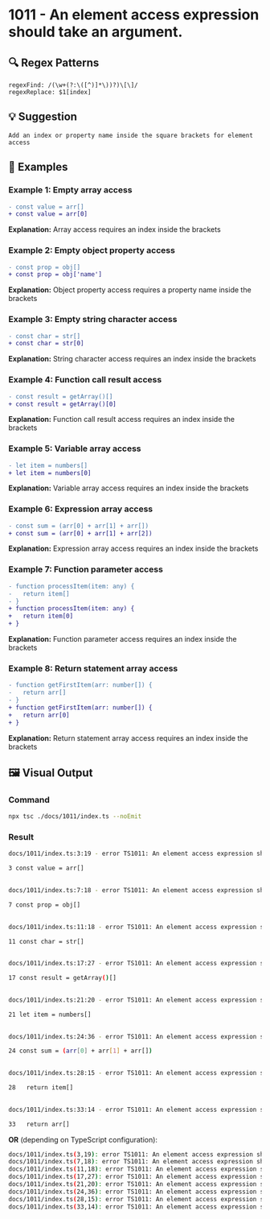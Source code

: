 # 1011 - An element access expression should take an argument.

## 🔍 Regex Patterns
```regex
regexFind: /(\w+(?:\([^)]*\))?)\[\]/
regexReplace: $1[index]
```

## 💡 Suggestion
```text
Add an index or property name inside the square brackets for element access
```

## 📝 Examples

### Example 1: Empty array access
```diff
- const value = arr[]
+ const value = arr[0]
```

**Explanation:** Array access requires an index inside the brackets

### Example 2: Empty object property access
```diff
- const prop = obj[]
+ const prop = obj['name']
```

**Explanation:** Object property access requires a property name inside the brackets

### Example 3: Empty string character access
```diff
- const char = str[]
+ const char = str[0]
```

**Explanation:** String character access requires an index inside the brackets

### Example 4: Function call result access
```diff
- const result = getArray()[]
+ const result = getArray()[0]
```

**Explanation:** Function call result access requires an index inside the brackets

### Example 5: Variable array access
```diff
- let item = numbers[]
+ let item = numbers[0]
```

**Explanation:** Variable array access requires an index inside the brackets

### Example 6: Expression array access
```diff
- const sum = (arr[0] + arr[1] + arr[])
+ const sum = (arr[0] + arr[1] + arr[2])
```

**Explanation:** Expression array access requires an index inside the brackets

### Example 7: Function parameter access
```diff
- function processItem(item: any) {
-   return item[]
- }
+ function processItem(item: any) {
+   return item[0]
+ }
```

**Explanation:** Function parameter access requires an index inside the brackets

### Example 8: Return statement array access
```diff
- function getFirstItem(arr: number[]) {
-   return arr[]
- }
+ function getFirstItem(arr: number[]) {
+   return arr[0]
+ }
```

**Explanation:** Return statement array access requires an index inside the brackets

## 🖼️ Visual Output
### Command
```bash
npx tsc ./docs/1011/index.ts --noEmit
```

### Result
```bash
docs/1011/index.ts:3:19 - error TS1011: An element access expression should take an argument.

3 const value = arr[]
                    

docs/1011/index.ts:7:18 - error TS1011: An element access expression should take an argument.

7 const prop = obj[]
                   

docs/1011/index.ts:11:18 - error TS1011: An element access expression should take an argument.

11 const char = str[]
                    

docs/1011/index.ts:17:27 - error TS1011: An element access expression should take an argument.

17 const result = getArray()[]
                             

docs/1011/index.ts:21:20 - error TS1011: An element access expression should take an argument.

21 let item = numbers[]
                      

docs/1011/index.ts:24:36 - error TS1011: An element access expression should take an argument.

24 const sum = (arr[0] + arr[1] + arr[])
                                      

docs/1011/index.ts:28:15 - error TS1011: An element access expression should take an argument.

28   return item[]
                 

docs/1011/index.ts:33:14 - error TS1011: An element access expression should take an argument.

33   return arr[]
```

**OR** (depending on TypeScript configuration):

```bash
docs/1011/index.ts(3,19): error TS1011: An element access expression should take an argument.
docs/1011/index.ts(7,18): error TS1011: An element access expression should take an argument.
docs/1011/index.ts(11,18): error TS1011: An element access expression should take an argument.
docs/1011/index.ts(17,27): error TS1011: An element access expression should take an argument.
docs/1011/index.ts(21,20): error TS1011: An element access expression should take an argument.
docs/1011/index.ts(24,36): error TS1011: An element access expression should take an argument.
docs/1011/index.ts(28,15): error TS1011: An element access expression should take an argument.
docs/1011/index.ts(33,14): error TS1011: An element access expression should take an argument.
```
